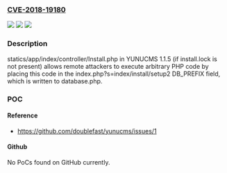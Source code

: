 ### [CVE-2018-19180](https://cve.mitre.org/cgi-bin/cvename.cgi?name=CVE-2018-19180)
![](https://img.shields.io/static/v1?label=Product&message=n%2Fa&color=blue)
![](https://img.shields.io/static/v1?label=Version&message=n%2Fa&color=blue)
![](https://img.shields.io/static/v1?label=Vulnerability&message=n%2Fa&color=brighgreen)

### Description

statics/app/index/controller/Install.php in YUNUCMS 1.1.5 (if install.lock is not present) allows remote attackers to execute arbitrary PHP code by placing this code in the index.php?s=index/install/setup2 DB_PREFIX field, which is written to database.php.

### POC

#### Reference
- https://github.com/doublefast/yunucms/issues/1

#### Github
No PoCs found on GitHub currently.

